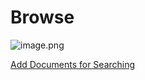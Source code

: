 # Browse

![image.png](image%2013.png)

[Add Documents for Searching](search-documents-for-searching.md)